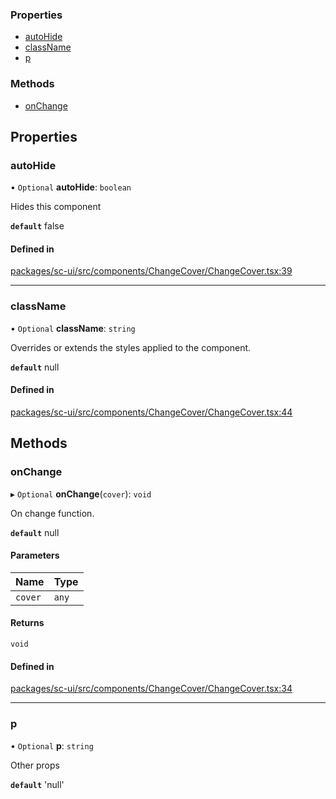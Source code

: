 
### Properties

- [autoHide](ChangeCoverProps.md#autohide)
- [className](ChangeCoverProps.md#classname)
- [p](#p)

### Methods

- [onChange](ChangeCoverProps.md#onchange)

## Properties

### autoHide

• `Optional` **autoHide**: `boolean`

Hides this component

**`default`** false

#### Defined in

[packages/sc-ui/src/components/ChangeCover/ChangeCover.tsx:39](https://github.com/selfcommunity/community-ui/blob/6b6e2bd/packages/sc-ui/src/components/ChangeCover/ChangeCover.tsx#L39)

___

### className

• `Optional` **className**: `string`

Overrides or extends the styles applied to the component.

**`default`** null

#### Defined in

[packages/sc-ui/src/components/ChangeCover/ChangeCover.tsx:44](https://github.com/selfcommunity/community-ui/blob/6b6e2bd/packages/sc-ui/src/components/ChangeCover/ChangeCover.tsx#L44)

## Methods

### onChange

▸ `Optional` **onChange**(`cover`): `void`

On change function.

**`default`** null

#### Parameters

| Name | Type |
| :------ | :------ |
| `cover` | `any` |

#### Returns

`void`

#### Defined in

[packages/sc-ui/src/components/ChangeCover/ChangeCover.tsx:34](https://github.com/selfcommunity/community-ui/blob/6b6e2bd/packages/sc-ui/src/components/ChangeCover/ChangeCover.tsx#L34)

___
 
### p

• `Optional` **p**: `string`

Other props

**`default`** 'null'